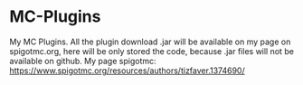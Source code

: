 # MC-Plugins
My MC Plugins.
All the plugin download .jar will be available on my page on spigotmc.org, here will be only stored the code, because .jar files will not be available on github.
My page spigotmc: https://www.spigotmc.org/resources/authors/tizfaver.1374690/
